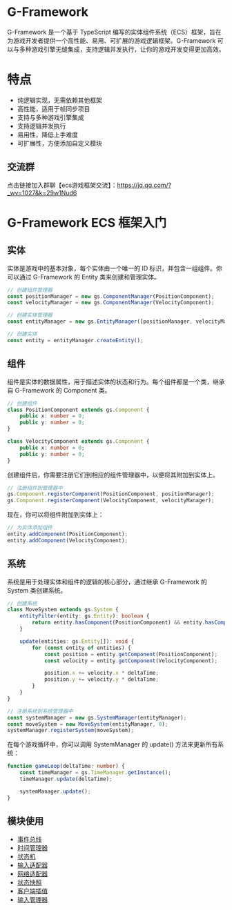 # G-Framework

G-Framework 是一个基于 TypeScript 编写的实体组件系统（ECS）框架，旨在为游戏开发者提供一个高性能、易用、可扩展的游戏逻辑框架。G-Framework 可以与多种游戏引擎无缝集成，支持逻辑并发执行，让你的游戏开发变得更加高效。

# 特点

- 纯逻辑实现，无需依赖其他框架
- 高性能，适用于帧同步项目
- 支持与多种游戏引擎集成
- 支持逻辑并发执行
- 易用性，降低上手难度
- 可扩展性，方便添加自定义模块

## 交流群
点击链接加入群聊【ecs游戏框架交流】：https://jq.qq.com/?_wv=1027&k=29w1Nud6

# G-Framework ECS 框架入门

## 实体

实体是游戏中的基本对象，每个实体由一个唯一的 ID 标识，并包含一组组件。你可以通过 G-Framework 的 Entity 类来创建和管理实体。

```typescript
// 创建组件管理器
const positionManager = new gs.ComponentManager(PositionComponent);
const velocityManager = new gs.ComponentManager(VelocityComponent);

// 创建实体管理器
const entityManager = new gs.EntityManager([positionManager, velocityManager]);

// 创建实体
const entity = entityManager.createEntity();
```

## 组件

组件是实体的数据属性，用于描述实体的状态和行为。每个组件都是一个类，继承自 G-Framework 的 Component 类。

```typescript
// 创建组件
class PositionComponent extends gs.Component {
    public x: number = 0;
    public y: number = 0;
}

class VelocityComponent extends gs.Component {
    public x: number = 0;
    public y: number = 0;
}
```

创建组件后，你需要注册它们到相应的组件管理器中，以便将其附加到实体上。

```typescript
// 注册组件到管理器中
gs.Component.registerComponent(PositionComponent, positionManager);
gs.Component.registerComponent(VelocityComponent, velocityManager);
```

现在，你可以将组件附加到实体上：

```typescript
// 为实体添加组件
entity.addComponent(PositionComponent);
entity.addComponent(VelocityComponent);
```

## 系统

系统是用于处理实体和组件的逻辑的核心部分，通过继承 G-Framework 的 System 类创建系统。

```typescript
// 创建系统
class MoveSystem extends gs.System {
    entityFilter(entity: gs.Entity): boolean {
        return entity.hasComponent(PositionComponent) && entity.hasComponent(VelocityComponent);
    }

    update(entities: gs.Entity[]): void {
        for (const entity of entities) {
            const position = entity.getComponent(PositionComponent);
            const velocity = entity.getComponent(VelocityComponent);

            position.x += velocity.x * deltaTime;
            position.y += velocity.y * deltaTime;
        }
    }
}

// 注册系统到系统管理器中
const systemManager = new gs.SystemManager(entityManager);
const moveSystem = new MoveSystem(entityManager, 0);
systemManager.registerSystem(moveSystem);
```

在每个游戏循环中，你可以调用 SystemManager 的 update() 方法来更新所有系统：

```typescript
function gameLoop(deltaTime: number) {
    const timeManager = gs.TimeManager.getInstance();
    timeManager.update(deltaTime);

    systemManager.update();
}
```

## 模块使用

- [事件总线](docs/emitter.md)
- [时间管理器](docs/time-manager.md)
- [状态机](docs/state-machine.md)
- [输入适配器](docs/custom-input-adapter.md)
- [网络适配器](docs/network-adapter.md)
- [状态快照](docs/state-snapshop.md)
- [客户端插值](docs/interpolation.md)
- [输入管理器](docs/input-manager.md)
